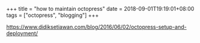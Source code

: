 +++
title = "how to maintain octopress"
date = 2018-09-01T19:19:01+08:00
tags = ["octopress", "blogging"]
+++

https://www.didiksetiawan.com/blog/2016/06/02/octopress-setup-and-deployment/
